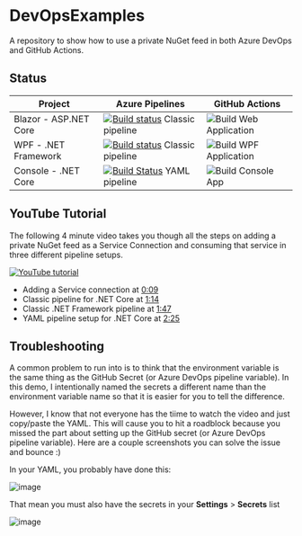 # DevOpsExamples
A repository to show how to use a private NuGet feed in both Azure DevOps and GitHub Actions.

## Status

| Project | Azure Pipelines | GitHub Actions |
|--------------|--------------------------|----------------------|
| Blazor - ASP.NET Core | [![Build status](https://dev.azure.com/lance/DevOps%20Examples/_apis/build/status/MyBlazorApp%20Build)](https://dev.azure.com/lance/DevOps%20Examples/_build/latest?definitionId=47) Classic pipeline | ![Build Web Application](https://github.com/LanceMcCarthy/DevOpsExamples/workflows/Build%20Web%20Application/badge.svg) |
| WPF -  .NET Framework | [![Build status](https://dev.azure.com/lance/DevOps%20Examples/_apis/build/status/MyWpfApp%20Build)](https://dev.azure.com/lance/DevOps%20Examples/_build/latest?definitionId=46) Classic pipeline | ![Build WPF Application](https://github.com/LanceMcCarthy/DevOpsExamples/workflows/Build%20WPF%20Application/badge.svg) |
| Console - .NET Core | [![Build Status](https://dev.azure.com/lance/DevOps%20Examples/_apis/build/status/LanceMcCarthy.DevOpsExamples?branchName=main)](https://dev.azure.com/lance/DevOps%20Examples/_build/latest?definitionId=45&branchName=main) YAML pipeline | ![Build Console App](https://github.com/LanceMcCarthy/DevOpsExamples/workflows/Build%20Console%20App/badge.svg) |

## YouTube Tutorial

The following 4 minute video takes you though all the steps on adding a private NuGet feed as a Service Connection and consuming that service in three different pipeline setups. 

[![YouTube tutorial](https://img.youtube.com/vi/rUWU2n6FwgA/0.jpg)](https://www.youtube.com/watch?v=rUWU2n6FwgA)

* Adding a Service connection at [0:09](https://youtu.be/rUWU2n6FwgA?t=9) 
* Classic pipeline for .NET Core at [1:14](https://youtu.be/rUWU2n6FwgA?t=74) 
* Classic .NET Framework pipeline at [1:47](https://youtu.be/rUWU2n6FwgA?t=107)
* YAML pipeline setup for .NET Core at [2:25](https://youtu.be/rUWU2n6FwgA?t=145)

## Troubleshooting

A common problem to run into is to think that the environment variable is the same thing as the GitHub Secret (or Azure DevOps pipeline variable). In this demo, I intentionally named the secrets a different name than the environment variable name so that it is easier for you to tell the difference.

However, I know that not everyone has the tiime to watch the video and just copy/paste the YAML. This will cause you to hit a roadblock because you missed the part about setting up the GitHub secret (or Azure DevOps pipeline variable). Here are a couple screenshots you can solve the issue and bounce :) 

In your YAML, you probably have done this:

![image](https://user-images.githubusercontent.com/3520532/104634697-f57e0480-566e-11eb-8b84-06fcf3ffe753.png)

That mean you must also have the secrets in your **Settings** > **Secrets** list

![image](https://user-images.githubusercontent.com/3520532/104634438-9cae6c00-566e-11eb-9a78-79d955247867.png)


 
